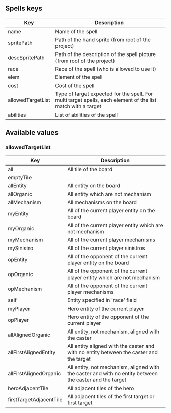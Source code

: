 ## Spells keys

| Key | Description |
|-----|-----------------|
| name | Name of the spell |
| spritePath | Path of the hand sprite (from root of the project) |
| descSpritePath | Path of the description of the spell picture (from root of the project) |
| race | Race of the spell (who is allowed to use it) |
| elem | Element of the spell |
| cost | Cost of the spell |
| allowedTargetList | Type of target expected for the spell. For multi target spells, each element of the list match with a target |
| abilities | List of abilities of the spell |

## Available values

### allowedTargetList

| Key | Description |
|-----|-----------------|
| all | All tile of the board |
| emptyTile | |
| allEntity | All entity on the board |
| allOrganic | All entity which are not mechanism |
| allMechanism | All mechanisms on the board |
| myEntity | All of the current player entity on the board |
| myOrganic | All of the current player entity which are not mechanism |
| myMechanism | All of the current player mechanisms |
| mySinistro | All of the current player sinistros |
| opEntity | All of the opponent of the current player entity on the board |
| opOrganic | All of the opponent of the current player entity which are not mechanism |
| opMechanism | All of the opponent of the current player mechanisms |
| self | Entity specified in 'race' field |
| myPlayer | Hero entity of the current player |
| opPlayer | Hero entity of the opponent of the current player |
| allAlignedOrganic | All entity, not mechanism, aligned with the caster |
| allFirstAlignedEntity | All entity aligned with the caster and with no entity between the caster and the target |
| allFirstAlignedOrganic | All entity, not mechanism, aligned with the caster and with no entity between the caster and the target |
| heroAdjacentTile | All adjacent tiles of the hero |
| firstTargetAdjacentTile | All adjacent tiles of the first target or first target |